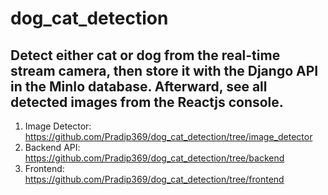 # dog_cat_detection

## Detect either cat or dog from the real-time stream camera, then store it with the Django API in the MinIo database. Afterward, see all detected images from the Reactjs console.

1. Image Detector: https://github.com/Pradip369/dog_cat_detection/tree/image_detector
2. Backend API: https://github.com/Pradip369/dog_cat_detection/tree/backend
3. Frontend: https://github.com/Pradip369/dog_cat_detection/tree/frontend
